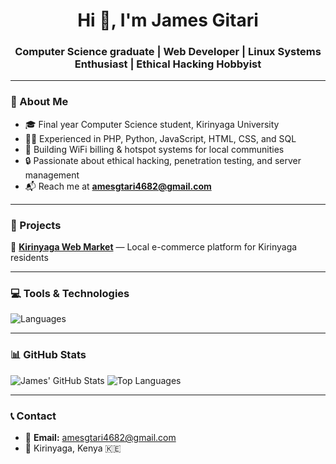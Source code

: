 <h1 align="center">Hi 👋, I'm James Gitari</h1>
<h3 align="center">Computer Science graduate | Web Developer | Linux Systems Enthusiast | Ethical Hacking Hobbyist</h3>

---

### 📍 About Me  
- 🎓 Final year Computer Science student, Kirinyaga University  
- 👨‍💻 Experienced in PHP, Python, JavaScript, HTML, CSS, and SQL  
- 📶 Building WiFi billing & hotspot systems for local communities  
- 🔒 Passionate about ethical hacking, penetration testing, and server management  
- 📬 Reach me at **amesgtari4682@gmail.com**

---

### 🚀 Projects  
🛒 [**Kirinyaga Web Market**](https://github.com/ames4682/kirinyaga-web-market) — Local e-commerce platform for Kirinyaga residents 

---

### 💻 Tools & Technologies  

![Languages](https://skillicons.dev/icons?i=python,php,html,css,javascript,linux,git,mysql)

---

### 📊 GitHub Stats  

![James' GitHub Stats](https://github-readme-stats.vercel.app/api?username=amesfreestyles&show_icons=true&theme=radical)
![Top Languages](https://github-readme-stats.vercel.app/api/top-langs/?username=amesfreestyles&layout=compact&theme=radical)

---

### 📞 Contact  

- 📧 **Email:** amesgtari4682@gmail.com  
- 📍 Kirinyaga, Kenya 🇰🇪  
